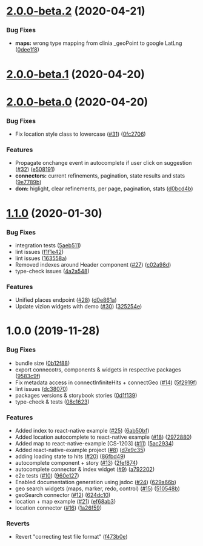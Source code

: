 # [2.0.0-beta.2](https://github.com/clinia/react-vision/compare/v2.0.0-beta.1...v2.0.0-beta.2) (2020-04-21)


### Bug Fixes

* **maps:** wrong type mapping from clinia _geoPoint to google LatLng ([0dee1f8](https://github.com/clinia/react-vision/commit/0dee1f87b24ce2c10f19fb62f9ccbbf343dfd6e9))



# [2.0.0-beta.1](https://github.com/clinia/react-vision/compare/v2.0.0-beta.0...v2.0.0-beta.1) (2020-04-20)



# [2.0.0-beta.0](https://github.com/clinia/react-vision/compare/v1.1.0...v2.0.0-beta.0) (2020-04-20)


### Bug Fixes

* Fix location style class to lowercase ([#31](https://github.com/clinia/react-vision/issues/31)) ([0fc2706](https://github.com/clinia/react-vision/commit/0fc270691cac90afc98372444c513555fda2e191))


### Features

* Propagate onchange event in autocomplete if user click on suggestion ([#32](https://github.com/clinia/react-vision/issues/32)) ([e508191](https://github.com/clinia/react-vision/commit/e508191a1890516aec2493ced777ef5c3216f309))
* **connectors:** current refinements, pagination, state results and stats ([9e7789b](https://github.com/clinia/react-vision/commit/9e7789bd5588a84bdd0a27207ad094ad2ca3dbb1))
* **dom:** higlight, clear refinements, per page, pagination, stats ([d0bcd4b](https://github.com/clinia/react-vision/commit/d0bcd4bb9aa905604870a0d4e1dce724fab314a1))



# [1.1.0](https://github.com/clinia/react-vizion/compare/v1.0.0...v1.1.0) (2020-01-30)


### Bug Fixes

* integration tests ([5aeb511](https://github.com/clinia/react-vizion/commit/5aeb5118dabde0224451d6ca6defee4be4f08efc))
* lint issues ([f1f1e42](https://github.com/clinia/react-vizion/commit/f1f1e425103657df8c8294030a7665fbcee84763))
* lint issues ([163558a](https://github.com/clinia/react-vizion/commit/163558af731e4d0c9271e90dd4e342aa336d3b73))
* Removed indexes around Header component ([#27](https://github.com/clinia/react-vizion/issues/27)) ([c02a98d](https://github.com/clinia/react-vizion/commit/c02a98d9267668e309255c62a7db60fbb1c3fbe9))
* type-check issues ([4a2a548](https://github.com/clinia/react-vizion/commit/4a2a548a73fef11f80e8b3fdd06046ab4fbfaa70))


### Features

* Unified places endpoint ([#28](https://github.com/clinia/react-vizion/issues/28)) ([d0e861a](https://github.com/clinia/react-vizion/commit/d0e861ae02ae7e752a02b5ae91eaa9be54da603a))
* Update vizion widgets with demo ([#30](https://github.com/clinia/react-vizion/issues/30)) ([325254e](https://github.com/clinia/react-vizion/commit/325254eca5e379630fb4372c0adb1ada30947a6b))



# 1.0.0 (2019-11-28)


### Bug Fixes

* bundle size ([0b12f88](https://github.com/clinia/react-vizion/commit/0b12f8861e3b902690d2713b1d442e3578357e17))
* export connecotrs, components & widgets in respective packages ([9583c9f](https://github.com/clinia/react-vizion/commit/9583c9fd03bd04aff04c008a24799a92d4a62832))
* Fix metadata access in connectInfiniteHits + connectGeo ([#14](https://github.com/clinia/react-vizion/issues/14)) ([5f2919f](https://github.com/clinia/react-vizion/commit/5f2919fe2b21d53e0b886d8cad8ef421866df45b))
* lint issues ([dc38070](https://github.com/clinia/react-vizion/commit/dc38070a6771ad859aae970b89763029c27d0ad1))
* packages versions & storybook stories ([0d1f139](https://github.com/clinia/react-vizion/commit/0d1f13966674b6a916d5888edf746e13ee66a20e))
* type-check & tests ([08c1623](https://github.com/clinia/react-vizion/commit/08c1623c860f8748c158f36e5087bc03718d3b5e))


### Features

* Added index to react-native example ([#25](https://github.com/clinia/react-vizion/issues/25)) ([6ab50bf](https://github.com/clinia/react-vizion/commit/6ab50bf43ab3a1a728a551674b0c30078c6a1c32))
* Added location autocomplete to react-native example ([#18](https://github.com/clinia/react-vizion/issues/18)) ([2972880](https://github.com/clinia/react-vizion/commit/2972880697843edf59a25260f16e4ea2d1766424))
* Added map to react-native-example [CS-1203] ([#11](https://github.com/clinia/react-vizion/issues/11)) ([5ac2934](https://github.com/clinia/react-vizion/commit/5ac293429e55bef251fc679eaa14c4ef5ebe98aa))
* Added react-native-example project ([#8](https://github.com/clinia/react-vizion/issues/8)) ([d7e9c35](https://github.com/clinia/react-vizion/commit/d7e9c3558bf14a9bcc8c759de7588f240245e7bf))
* adding loading state to hits ([#20](https://github.com/clinia/react-vizion/issues/20)) ([86fbd49](https://github.com/clinia/react-vizion/commit/86fbd49a5cd476b2a3ad4cd4e6ff42ebfc651a8c))
* autocomplete component + story ([#13](https://github.com/clinia/react-vizion/issues/13)) ([2fef874](https://github.com/clinia/react-vizion/commit/2fef874fc9f55ed54de7c62a6322982d7bef5652))
* autocomplete connector & index widget ([#9](https://github.com/clinia/react-vizion/issues/9)) ([a792202](https://github.com/clinia/react-vizion/commit/a792202b62666155d5a21ed3a954509ab2f900a6))
* e2e tests ([#10](https://github.com/clinia/react-vizion/issues/10)) ([960e127](https://github.com/clinia/react-vizion/commit/960e12789b82ef6f0aa3bff29d677477ba3bf849))
* Enabled documentation generation using jsdoc ([#24](https://github.com/clinia/react-vizion/issues/24)) ([629a66b](https://github.com/clinia/react-vizion/commit/629a66bac2763154ede984064cf882ce904c6865))
* geo search widgets (maps, marker, redo, control) ([#15](https://github.com/clinia/react-vizion/issues/15)) ([510548b](https://github.com/clinia/react-vizion/commit/510548b78e2b5722542af4585faabe05a8301d8e))
* geoSearch connector ([#12](https://github.com/clinia/react-vizion/issues/12)) ([624dc10](https://github.com/clinia/react-vizion/commit/624dc104c001369cf2742e5e3f532640fe961ce6))
* location + map example ([#21](https://github.com/clinia/react-vizion/issues/21)) ([ef68ab3](https://github.com/clinia/react-vizion/commit/ef68ab33f26186d7e96f3d1922027cf4166fa0fc))
* location connector ([#16](https://github.com/clinia/react-vizion/issues/16)) ([1a26f59](https://github.com/clinia/react-vizion/commit/1a26f5933a47af43ca9230cf5144787a10243ab7))


### Reverts

* Revert "correcting test file format" ([f473b0e](https://github.com/clinia/react-vizion/commit/f473b0edd30d2248528435c067c41780a6f26ff5))



